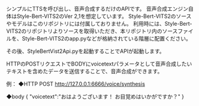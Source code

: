 シンプルにTTSを呼び出し、音声合成するだけのAPIです。
音声合成エンジン自体はStyle-Bert-VITS2のVer 2,1を想定しています。
Style-Bert-VITS2のソースやモデルはこのリポジトリには付属しておりません。
利用時には、Style-Bert-VITS2のリポジトリよりソースを取得いただき、本リポジトリ内のソースファイルを、Style-Bert-VITS2のapp.pyなどが格納されている階層に配置ください。

その後、StyleBertVist2Api.pyを起動することでAPIが起動します。

HTTPのPOSTリクエストでBODYにvoicetextパラメータとして音声合成したいテキストを含めたデータを送信することで、音声合成ができます。

例：
◆HTTP POST
http://127.0.0.1:6666/voice/synthesis

◆body
{
  "voicetext":"おはようございます！ お目覚めはいかがですか？"
}
